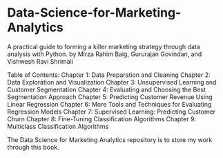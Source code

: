 # Data-Science-for-Marketing-Analytics
A practical guide to forming a killer marketing strategy through data analysis with Python.
by Mirza Rahim Baig, Gururajan Govindan, and Vishwesh Ravi Shrimali

Table of Contents:
Chapter 1: Data Preparation and Cleaning
Chapter 2: Data Exploration and Visualization
Chapter 3: Unsupervised Learning and Customer Segmentation
Chapter 4: Evaluating and Choosing the Best Segmentation Approach
Chapter 5: Predicting Customer Revenue Using Linear Regression
Chapter 6: More Tools and Techniques for Evaluating Regression Models
Chapter 7: Supervised Learning: Predicting Customer Churn
Chapter 8: Fine-Tuning Classification Algorithms
Chapter 9: Multiclass Classification Algorithms

The Data Science for Marketing Analytics repository is to store my work through this book. 
